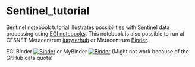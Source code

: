 # Sentinel_tutorial

Sentinel notebook tutorial illustrates possibilities with Sentinel data processing using [EGI notebooks](https://notebooks.egi.eu). This notebook is also possible to run at CESNET Metacentrum [jupyterhub](https://jupyter.cloud.metacentrum.cz/hub/login) or Metacentrum [Binder]( https://jupyter.cloud.metacentrum.cz:8443).

EGI Binder [![Binder](https://binder.notebooks.egi.eu/badge_logo.svg)](https://binder.notebooks.egi.eu/v2/gh/PospiP/Sentinel_tutorial.git/HEAD) or MyBinder [![Binder](https://mybinder.org/badge_logo.svg)](https://mybinder.org/v2/gh/PospiP/Sentinel_tutorial.git/HEAD)
(Might not work because of the GitHub data quota)
